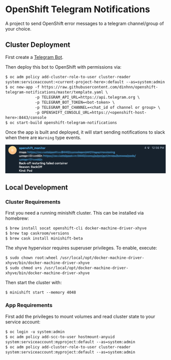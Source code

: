 # OpenShift Telegram Notifications

A project to send OpenShift error messages to a telegram channel/group of your choice.

## Cluster Deployment

First create a [Telegram Bot](https://core.telegram.org/bots#6-botfather).

Then deploy this bot to OpenShift with permissions via:

```shell
$ oc adm policy add-cluster-role-to-user cluster-reader system:serviceaccount:<current-project-here>:default --as=system:admin
$ oc new-app -f https://raw.githubusercontent.com/dinhnn/openshift-telegram-notifications/master/template.yaml \
             -p TELEGRAM_API_URL=https://api.telegram.org \
             -p TELEGRAM_BOT_TOKEN=<bot-token> \
             -p TELEGRAM_BOT_CHANNEL=<chat_id of channel or group> \
             -p OPENSHIFT_CONSOLE_URL=https://<openshift-host-here>:8443/console
$ oc start-build openshift-telegram-notifications
```

Once the app is built and deployed, it will start sending notifications to slack when there are `Warning` type events.

![Telegram Message](images/telegram-bot-message.png)

## Local Development

### Cluster Requirements

First you need a running minishift cluster. This can be installed via homebrew:

```shell
$ brew install socat openshift-cli docker-machine-driver-xhyve
$ brew tap caskroom/versions
$ brew cask install minishift-beta
```

The xhyve hypervisor requires superuser privileges. To enable, execute:

```shell
$ sudo chown root:wheel /usr/local/opt/docker-machine-driver-xhyve/bin/docker-machine-driver-xhyve
$ sudo chmod u+s /usr/local/opt/docker-machine-driver-xhyve/bin/docker-machine-driver-xhyve
```

Then start the cluster with:

```shell
$ minishift start --memory 4048
```

### App Requirements

First add the privileges to mount volumes and read cluster state to your service account:

```shell
$ oc login -u system:admin
$ oc adm policy add-scc-to-user hostmount-anyuid system:serviceaccount:myproject:default --as=system:admin
$ oc adm policy add-cluster-role-to-user cluster-reader system:serviceaccount:myproject:default --as=system:admin
```
